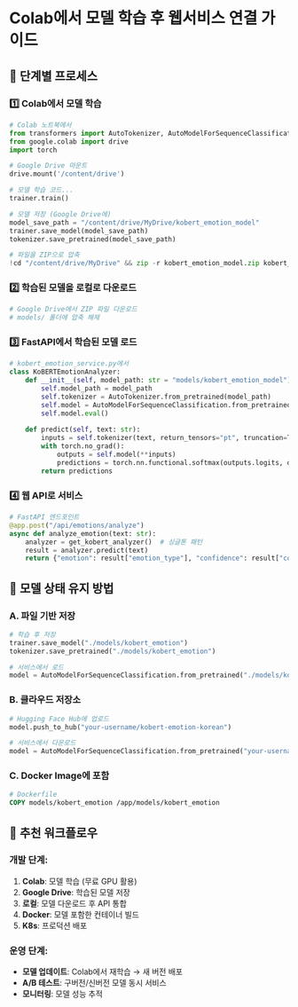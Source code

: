 # Colab에서 모델 학습 후 웹서비스 연결 가이드

## 🚀 단계별 프로세스

### 1️⃣ Colab에서 모델 학습
```python
# Colab 노트북에서
from transformers import AutoTokenizer, AutoModelForSequenceClassification, Trainer, TrainingArguments
from google.colab import drive
import torch

# Google Drive 마운트
drive.mount('/content/drive')

# 모델 학습 코드...
trainer.train()

# 모델 저장 (Google Drive에)
model_save_path = "/content/drive/MyDrive/kobert_emotion_model"
trainer.save_model(model_save_path)
tokenizer.save_pretrained(model_save_path)

# 파일을 ZIP으로 압축
!cd "/content/drive/MyDrive" && zip -r kobert_emotion_model.zip kobert_emotion_model/
```

### 2️⃣ 학습된 모델을 로컬로 다운로드
```bash
# Google Drive에서 ZIP 파일 다운로드
# models/ 폴더에 압축 해제
```

### 3️⃣ FastAPI에서 학습된 모델 로드
```python
# kobert_emotion_service.py에서
class KoBERTEmotionAnalyzer:
    def __init__(self, model_path: str = "models/kobert_emotion_model"):
        self.model_path = model_path
        self.tokenizer = AutoTokenizer.from_pretrained(model_path)
        self.model = AutoModelForSequenceClassification.from_pretrained(model_path)
        self.model.eval()
    
    def predict(self, text: str):
        inputs = self.tokenizer(text, return_tensors="pt", truncation=True, max_length=512)
        with torch.no_grad():
            outputs = self.model(**inputs)
            predictions = torch.nn.functional.softmax(outputs.logits, dim=-1)
        return predictions
```

### 4️⃣ 웹 API로 서비스
```python
# FastAPI 엔드포인트
@app.post("/api/emotions/analyze")
async def analyze_emotion(text: str):
    analyzer = get_kobert_analyzer()  # 싱글톤 패턴
    result = analyzer.predict(text)
    return {"emotion": result["emotion_type"], "confidence": result["confidence_score"]}
```

## 💾 **모델 상태 유지 방법**

### A. **파일 기반 저장**
```python
# 학습 후 저장
trainer.save_model("./models/kobert_emotion")
tokenizer.save_pretrained("./models/kobert_emotion")

# 서비스에서 로드
model = AutoModelForSequenceClassification.from_pretrained("./models/kobert_emotion")
```

### B. **클라우드 저장소**
```python
# Hugging Face Hub에 업로드
model.push_to_hub("your-username/kobert-emotion-korean")

# 서비스에서 다운로드
model = AutoModelForSequenceClassification.from_pretrained("your-username/kobert-emotion-korean")
```

### C. **Docker Image에 포함**
```dockerfile
# Dockerfile
COPY models/kobert_emotion /app/models/kobert_emotion
```

## 🔄 **추천 워크플로우**

### 개발 단계:
1. **Colab**: 모델 학습 (무료 GPU 활용)
2. **Google Drive**: 학습된 모델 저장
3. **로컬**: 모델 다운로드 후 API 통합
4. **Docker**: 모델 포함한 컨테이너 빌드
5. **K8s**: 프로덕션 배포

### 운영 단계:
- **모델 업데이트**: Colab에서 재학습 → 새 버전 배포
- **A/B 테스트**: 구버전/신버전 모델 동시 서비스
- **모니터링**: 모델 성능 추적